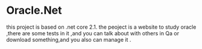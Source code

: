 # Oracle.Net
this project is based on .net core 2.1.
the peoject is a website to study oracle ,there are some tests in it ,and you can talk about with others in Qa or download something,and you also can manage it .
